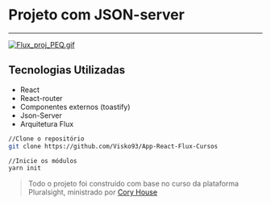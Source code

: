 
# Projeto com JSON-server
---

[![Flux_proj_PEQ.gif](https://www.imagemhost.com.br/images/2020/06/19/Flux_proj_PEQ.gif)](https://www.imagemhost.com.br/image/RCMqZ)

## Tecnologias Utilizadas

- React
- React-router
- Componentes externos (toastify)
- Json-Server
- Arquitetura Flux


```bash
//Clone o repositório
git clone https://github.com/Visko93/App-React-Flux-Cursos

//Inicie os módulos
yarn init
```

> Todo o projeto foi construido com base no curso da plataforma Pluralsight, ministrado por [Cory House](https://twitter.com/housecor)